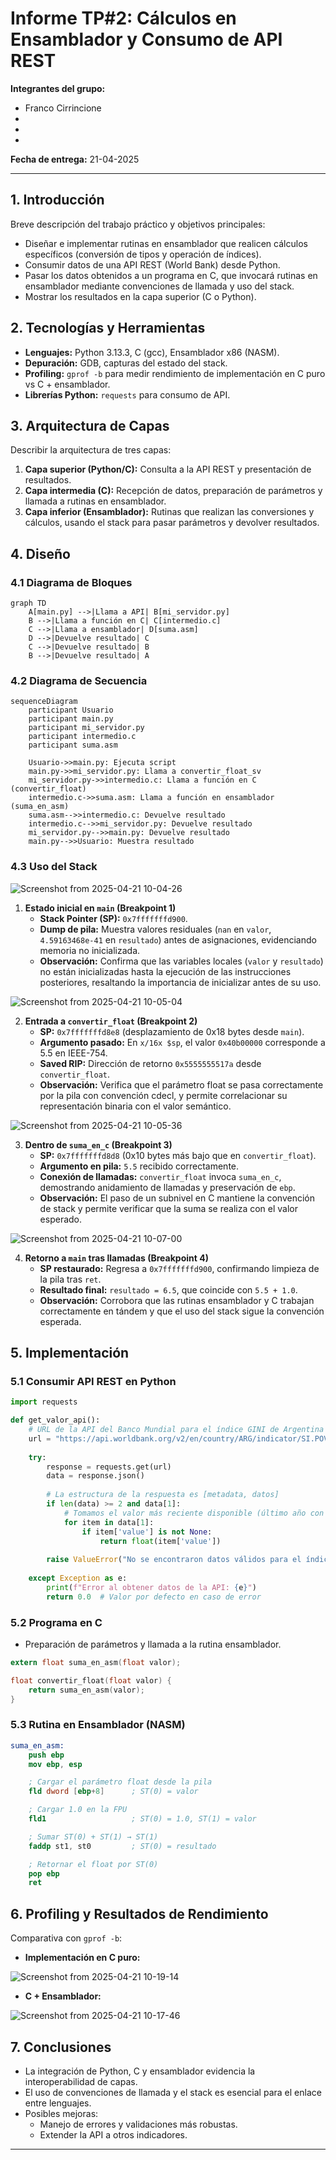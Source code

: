 # Informe TP#2: Cálculos en Ensamblador y Consumo de API REST

**Integrantes del grupo:**

- Franco Cirrincione 
-
-  
-

**Fecha de entrega:** 21-04-2025

---

## 1. Introducción

Breve descripción del trabajo práctico y objetivos principales:

- Diseñar e implementar rutinas en ensamblador que realicen cálculos específicos (conversión de tipos y operación de índices).
- Consumir datos de una API REST (World Bank) desde Python.
- Pasar los datos obtenidos a un programa en C, que invocará rutinas en ensamblador mediante convenciones de llamada y uso del stack.
- Mostrar los resultados en la capa superior (C o Python).

## 2. Tecnologías y Herramientas

- **Lenguajes:** Python 3.13.3, C (gcc), Ensamblador x86 (NASM).
- **Depuración:** GDB, capturas del estado del stack.
- **Profiling:** `gprof -b` para medir rendimiento de implementación en C puro vs C + ensamblador.
- **Librerías Python:** `requests` para consumo de API.


## 3. Arquitectura de Capas

Describir la arquitectura de tres capas:

1. **Capa superior (Python/C):** Consulta a la API REST y presentación de resultados.
2. **Capa intermedia (C):** Recepción de datos, preparación de parámetros y llamada a rutinas en ensamblador.
3. **Capa inferior (Ensamblador):** Rutinas que realizan las conversiones y cálculos, usando el stack para pasar parámetros y devolver resultados.

## 4. Diseño

### 4.1 Diagrama de Bloques

```mermaid
graph TD
    A[main.py] -->|Llama a API| B[mi_servidor.py]
    B -->|Llama a función en C| C[intermedio.c]
    C -->|Llama a ensamblador| D[suma.asm]
    D -->|Devuelve resultado| C
    C -->|Devuelve resultado| B
    B -->|Devuelve resultado| A

```

### 4.2 Diagrama de Secuencia

```mermaid
sequenceDiagram
    participant Usuario
    participant main.py
    participant mi_servidor.py
    participant intermedio.c
    participant suma.asm

    Usuario->>main.py: Ejecuta script
    main.py->>mi_servidor.py: Llama a convertir_float_sv
    mi_servidor.py->>intermedio.c: Llama a función en C (convertir_float)
    intermedio.c->>suma.asm: Llama a función en ensamblador (suma_en_asm)
    suma.asm-->>intermedio.c: Devuelve resultado
    intermedio.c-->>mi_servidor.py: Devuelve resultado
    mi_servidor.py-->>main.py: Devuelve resultado
    main.py-->>Usuario: Muestra resultado
   ```

### 4.3 Uso del Stack

![Screenshot from 2025-04-21 10-04-26](https://github.com/user-attachments/assets/5240ede2-6db1-4d93-86ff-89603dce2916)

1. **Estado inicial en `main` (Breakpoint 1)**
   - **Stack Pointer (SP):** `0x7fffffffd900`.
   - **Dump de pila:** Muestra valores residuales (`nan` en `valor`, `4.59163468e-41` en `resultado`) antes de asignaciones, evidenciando memoria no inicializada.
   - **Observación:** Confirma que las variables locales (`valor` y `resultado`) no están inicializadas hasta la ejecución de las instrucciones posteriores, resaltando la importancia de inicializar antes de su uso.


![Screenshot from 2025-04-21 10-05-04](https://github.com/user-attachments/assets/8cfb6436-f0cd-43f3-aea7-f53fe97f5e7b)

2. **Entrada a `convertir_float` (Breakpoint 2)**
   - **SP:** `0x7fffffffd8e8` (desplazamiento de 0x18 bytes desde `main`).
   - **Argumento pasado:** En `x/16x $sp`, el valor `0x40b00000` corresponde a 5.5 en IEEE-754.
   - **Saved RIP:** Dirección de retorno `0x5555555517a` desde `convertir_float`.
   - **Observación:** Verifica que el parámetro float se pasa correctamente por la pila con convención cdecl, y permite correlacionar su representación binaria con el valor semántico.

![Screenshot from 2025-04-21 10-05-36](https://github.com/user-attachments/assets/b4a1731c-b56a-4137-9a50-e0427bb1416e)

3. **Dentro de `suma_en_c` (Breakpoint 3)**
   - **SP:** `0x7fffffffd8d8` (0x10 bytes más bajo que en `convertir_float`).
   - **Argumento en pila:** `5.5` recibido correctamente.
   - **Conexión de llamadas:** `convertir_float` invoca `suma_en_c`, demostrando anidamiento de llamadas y preservación de `ebp`.
   - **Observación:** El paso de un subnivel en C mantiene la convención de stack y permite verificar que la suma se realiza con el valor esperado.

![Screenshot from 2025-04-21 10-07-00](https://github.com/user-attachments/assets/360a6ca4-acec-4f2f-8654-3e75b21cd194)

4. **Retorno a `main` tras llamadas (Breakpoint 4)**
   - **SP restaurado:** Regresa a `0x7fffffffd900`, confirmando limpieza de la pila tras `ret`.
   - **Resultado final:** `resultado = 6.5`, que coincide con `5.5 + 1.0`.
   - **Observación:** Corrobora que las rutinas ensamblador y C trabajan correctamente en tándem y que el uso del stack sigue la convención esperada.


## 5. Implementación

### 5.1 Consumir API REST en Python

```python
import requests

def get_valor_api():
    # URL de la API del Banco Mundial para el índice GINI de Argentina (2011-2020)
    url = "https://api.worldbank.org/v2/en/country/ARG/indicator/SI.POV.GINI?format=json&date=2011:2020"
    
    try:
        response = requests.get(url)
        data = response.json()
        
        # La estructura de la respuesta es [metadata, datos]
        if len(data) >= 2 and data[1]:
            # Tomamos el valor más reciente disponible (último año con datos)
            for item in data[1]:
                if item['value'] is not None:
                    return float(item['value'])
            
        raise ValueError("No se encontraron datos válidos para el índice GINI de Argentina")
    
    except Exception as e:
        print(f"Error al obtener datos de la API: {e}")
        return 0.0  # Valor por defecto en caso de error
```

### 5.2 Programa en C

- Preparación de parámetros y llamada a la rutina ensamblador.

```c
extern float suma_en_asm(float valor);  

float convertir_float(float valor) {
    return suma_en_asm(valor);  
}
```

### 5.3 Rutina en Ensamblador (NASM)

```nasm
suma_en_asm:
    push ebp
    mov ebp, esp

    ; Cargar el parámetro float desde la pila
    fld dword [ebp+8]      ; ST(0) = valor

    ; Cargar 1.0 en la FPU
    fld1                   ; ST(0) = 1.0, ST(1) = valor

    ; Sumar ST(0) + ST(1) → ST(1)
    faddp st1, st0         ; ST(0) = resultado

    ; Retornar el float por ST(0)
    pop ebp
    ret
```

## 6. Profiling y Resultados de Rendimiento

Comparativa con `gprof -b`:

- **Implementación en C puro:**
  
![Screenshot from 2025-04-21 10-19-14](https://github.com/user-attachments/assets/51f77b50-7484-405a-bf4f-182871a8cfa6)
- **C + Ensamblador:**

![Screenshot from 2025-04-21 10-17-46](https://github.com/user-attachments/assets/8c606eab-bce5-4306-a620-aa5320b6cf3f)



## 7. Conclusiones

- La integración de Python, C y ensamblador evidencia la interoperabilidad de capas.
- El uso de convenciones de llamada y el stack es esencial para el enlace entre lenguajes.
- Posibles mejoras:
  - Manejo de errores y validaciones más robustas.
  - Extender la API a otros indicadores.


---




